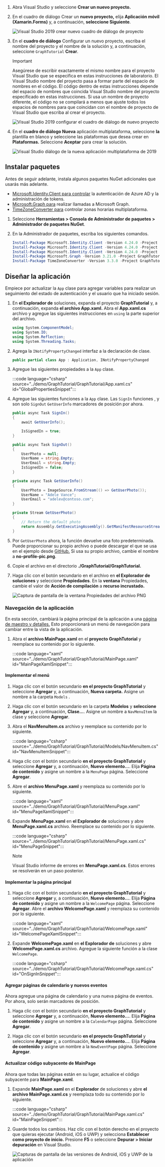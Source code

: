 <!-- markdownlint-disable MD002 MD041 -->

1. Abra Visual Studio y seleccione **Crear un nuevo proyecto.**

1. En el cuadro de diálogo Crear un **nuevo proyecto,** elija **Aplicación móvil (Xamarin.Forms)** y, a continuación, **seleccione Siguiente**.

    ![Visual Studio 2019 crear nuevo cuadro de diálogo de proyecto](images/new-project-dialog.png)

1. En el **cuadro de diálogo** Configurar un nuevo proyecto, escriba el nombre del proyecto y el nombre de la solución y, a continuación, seleccione `GraphTutorial`  **Crear**. 

    > [!IMPORTANT]
    > Asegúrese de escribir exactamente el mismo nombre para el proyecto Visual Studio que se especifica en estas instrucciones de laboratorio. El Visual Studio nombre del proyecto pasa a formar parte del espacio de nombres en el código. El código dentro de estas instrucciones depende del espacio de nombres que coincida Visual Studio nombre del proyecto especificado en estas instrucciones. Si usa un nombre de proyecto diferente, el código no se compilará a menos que ajuste todos los espacios de nombres para que coincidan con el nombre de proyecto de Visual Studio que escriba al crear el proyecto.

    ![Visual Studio 2019 configurar el cuadro de diálogo de nuevo proyecto](images/configure-new-project-dialog.png)

1. En el **cuadro de diálogo Nueva** aplicación multiplataforma, seleccione **la** plantilla en blanco y seleccione las plataformas que desea crear en **Plataformas.** Seleccione **Aceptar** para crear la solución.

    ![Visual Studio diálogo de la nueva aplicación multiplataforma de 2019](images/new-cross-platform-app-dialog.png)

## <a name="install-packages"></a>Instalar paquetes

Antes de seguir adelante, instala algunos paquetes NuGet adicionales que usarás más adelante.

- [Microsoft.Identity.Client para controlar](https://www.nuget.org/packages/Microsoft.Identity.Client/) la autenticación de Azure AD y la administración de tokens.
- [Microsoft.Graph para](https://www.nuget.org/packages/Microsoft.Graph/) realizar llamadas a Microsoft Graph.
- [TimeZoneConverter para](https://www.nuget.org/packages/TimeZoneConverter/) controlar zonas horarias multiplataforma.

1. Seleccione **Herramientas > Consola de Administrador de paquetes > Administrador de paquetes NuGet**.

1. En la Administrador de paquetes, escriba los siguientes comandos.

    ```Powershell
    Install-Package Microsoft.Identity.Client -Version 4.24.0 -Project GraphTutorial
    Install-Package Microsoft.Identity.Client -Version 4.24.0 -Project GraphTutorial.Android
    Install-Package Microsoft.Identity.Client -Version 4.24.0 -Project GraphTutorial.iOS
    Install-Package Microsoft.Graph -Version 3.21.0 -Project GraphTutorial
    Install-Package TimeZoneConverter -Version 3.3.0 -Project GraphTutorial
    ```

## <a name="design-the-app"></a>Diseñar la aplicación

Empiece por actualizar la `App` clase para agregar variables para realizar un seguimiento del estado de autenticación y el usuario que ha iniciado sesión.

1. En **el Explorador de** soluciones, expanda el proyecto **GraphTutorial** y, a continuación, expanda **el archivo App.xaml.** Abra el **App.xaml.cs** archivo y agregue las siguientes instrucciones en `using` la parte superior del archivo.

    ```csharp
    using System.ComponentModel;
    using System.IO;
    using System.Reflection;
    using System.Threading.Tasks;
    ```

1. Agrega la `INotifyPropertyChanged` interfaz a la declaración de clase.

    ```csharp
    public partial class App : Application, INotifyPropertyChanged
    ```

1. Agregue las siguientes propiedades a la `App` clase.

    :::code language="csharp" source="../demo/GraphTutorial/GraphTutorial/App.xaml.cs" id="GlobalPropertiesSnippet":::

1. Agregue las siguientes funciones a la `App` clase. Las `SignIn` funciones , y son solo `SignOut` `GetUserInfo` marcadores de posición por ahora.

    ```csharp
    public async Task SignIn()
    {
        await GetUserInfo();

        IsSignedIn = true;
    }

    public async Task SignOut()
    {
        UserPhoto = null;
        UserName = string.Empty;
        UserEmail = string.Empty;
        IsSignedIn = false;
    }

    private async Task GetUserInfo()
    {
        UserPhoto = ImageSource.FromStream(() => GetUserPhoto());
        UserName = "Adele Vance";
        UserEmail = "adelev@contoso.com";
    }

    private Stream GetUserPhoto()
    {
        // Return the default photo
        return Assembly.GetExecutingAssembly().GetManifestResourceStream("GraphTutorial.no-profile-pic.png");
    }
    ```

1. Por `GetUserPhoto` ahora, la función devuelve una foto predeterminada. Puede proporcionar su propio archivo o puede descargar el que se usa en el ejemplo desde [GitHub.](https://github.com/microsoftgraph/msgraph-training-xamarin/blob/master/tutorial/images/no-profile-pic.png) Si usa su propio archivo, cambie el nombre a **no-profile-pic.png**.

1. Copie el archivo en el directorio **./GraphTutorial/GraphTutorial.**

1. Haga clic con el botón secundario en el archivo en **el Explorador de soluciones** y seleccione **Propiedades**. En la **ventana** Propiedades, cambie el valor de **Acción de compilación** a **recurso incrustado.**

    ![Captura de pantalla de la ventana Propiedades del archivo PNG](./images/png-file-properties.png)

### <a name="app-navigation"></a>Navegación de la aplicación

En esta sección, cambiará la página principal de la aplicación a una [página de maestro y detalles.](/xamarin/xamarin-forms/app-fundamentals/navigation/master-detail-page) Esto proporcionará un menú de navegación para cambiar entre la vista de la aplicación.

1. Abra el **archivo MainPage.xaml** en el **proyecto GraphTutorial** y reemplace su contenido por lo siguiente.

    :::code language="xaml" source="../demo/GraphTutorial/GraphTutorial/MainPage.xaml" id="MainPageXamlSnippet":::

#### <a name="implement-the-menu"></a>Implementar el menú

1. Haga clic con el botón secundario **en el proyecto GraphTutorial** y seleccione **Agregar** y, a continuación, **Nueva carpeta.** Asigne un nombre a la carpeta `Models` .

1. Haga clic con el botón secundario en la carpeta **Modelos** y **seleccione Agregar** y, a continuación, **Clase...**. Asigne un nombre a `NavMenuItem` la clase y seleccione **Agregar**.

1. Abra el **NavMenuItem.cs** archivo y reemplace su contenido por lo siguiente.

    :::code language="csharp" source="../demo/GraphTutorial/GraphTutorial/Models/NavMenuItem.cs" id="NavMenuItemSnippet":::

1. Haga clic con el botón secundario **en el proyecto GraphTutorial** y seleccione **Agregar** y, a continuación, **Nuevo elemento...**. Elija **Página de contenido** y asigne un nombre a la `MenuPage` página. Seleccione **Agregar**.

1. Abre el **archivo MenuPage.xaml** y reemplaza su contenido por lo siguiente.

    :::code language="xaml" source="../demo/GraphTutorial/GraphTutorial/MenuPage.xaml" id="MenuPageXamlSnippet":::

1. Expande **MenuPage.xaml** en **el Explorador de** soluciones y abre **MenuPage.xaml.cs** archivo. Reemplace su contenido por lo siguiente.

    :::code language="csharp" source="../demo/GraphTutorial/GraphTutorial/MenuPage.xaml.cs" id="MenuPageSnippet":::

    > [!NOTE]
    > Visual Studio informe de errores en **MenuPage.xaml.cs**. Estos errores se resolverán en un paso posterior.

#### <a name="implement-the-welcome-page"></a>Implementar la página principal

1. Haga clic con el botón secundario **en el proyecto GraphTutorial** y seleccione **Agregar** y, a continuación, **Nuevo elemento...**. Elija **Página de contenido** y asigne un nombre a la `WelcomePage` página. Seleccione **Agregar**. Abre el **archivo WelcomePage.xaml** y reemplaza su contenido por lo siguiente.

    :::code language="xaml" source="../demo/GraphTutorial/GraphTutorial/WelcomePage.xaml" id="WelcomePageXamlSnippet":::

1. Expande **WelcomePage.xaml** en **el Explorador de** soluciones y abre **WelcomePage.xaml.cs** archivo. Agregue la siguiente función a la clase `WelcomePage`.

    :::code language="csharp" source="../demo/GraphTutorial/GraphTutorial/WelcomePage.xaml.cs" id="OnSignInSnippet":::

#### <a name="add-calendar-and-new-event-pages"></a>Agregar páginas de calendario y nuevos eventos

Ahora agregue una página de calendario y una nueva página de eventos. Por ahora, solo serán marcadores de posición.

1. Haga clic con el botón secundario **en el proyecto GraphTutorial** y seleccione **Agregar** y, a continuación, **Nuevo elemento...**. Elija **Página de contenido** y asigne un nombre a la `CalendarPage` página. Seleccione **Agregar**.

1. Haga clic con el botón secundario **en el proyecto GraphTutorial** y seleccione **Agregar** y, a continuación, **Nuevo elemento...**. Elija **Página de contenido** y asigne un nombre a la `NewEventPage` página. Seleccione **Agregar**.

#### <a name="update-mainpage-code-behind"></a>Actualizar código subyacente de MainPage

Ahora que todas las páginas están en su lugar, actualice el código subyacente para **MainPage.xaml**.

1. Expande **MainPage.xaml** en el **Explorador** de soluciones y abre **el archivo MainPage.xaml.cs** y reemplaza todo su contenido por lo siguiente.

    :::code language="csharp" source="../demo/GraphTutorial/GraphTutorial/MainPage.xaml.cs" id="MainPageSnippet":::

1. Guarde todos los cambios. Haz clic con el botón derecho en el proyecto que quieras ejecutar (Android, iOS o UWP) y selecciona **Establecer como proyecto de inicio.** Presione **F5** o seleccione **Depurar > Iniciar depuración** en Visual Studio.

    ![Capturas de pantalla de las versiones de Android, iOS y UWP de la aplicación](./images/welcome-page.png)
